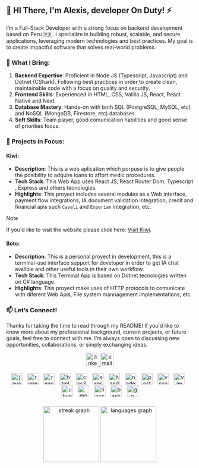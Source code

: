 ## 🌟 HI There, I'm Alexis, developer On Duty! ⚡

I’m a Full-Stack Developer with a strong focus on backend development based on Peru 🇵🇪.
I specialize in building robust, scalable, and secure applications, leveraging modern technologies and best practices. My goal is to create impactful software that solves real-world problems.

### 💼 What I Bring:
1) **Backend Expertise**: Proficient in Node JS (Typescript, Javascript) and Dotnet (CShark). Following best practices in order to create clean, maintainable code with a focus on quality and security. 
2) **Frontend Skills**: Experienced in HTML, CSS, Valilla JS, React, React Native and Next.
3) **Database Mastery**: Hands-on with both SQL (PostgreSQL, MySQL, etc) and NoSQL (MongoDB, Firestore, etc) databases.
4) **Soft Skills**: Team player, good comunication habilities and good sense of priorities focus. 

### 📂 Projects in Focus:
#### Kiwi: 
- **Description**: This is a web aplication which porpuse is to give people the posibility to adquire loans to affort medic procedures.
- **Tech Stack**: This Web App uses React JS, React Router Dom, Typescript , Express and others tecnologies.
- **Highlights**: This proyect includes several modules as a Web interface, payment flow integrations, IA document validation integration, credit and financial apis such `Cavali` and `Experian` integration, etc.
> [!note]  
> If you'd like to visit the website please click here: [Visit Kiwi](https://kiwi-front-8xih.onrender.com/home).

#### Boto:
- **Description**: This is a personal proyect in development, this is a terminal-use interface support for developer in order to get IA chat avalible and other useful tools in their own workflow.
- **Tech Stack**: This Terminal App is based on Dotnet tecnologies written on C# language.
- **Highlights**: This proyect make uses of HTTP protocols to comunicate with diferent Web Apis, File system mannagement implementations, etc.

### 📫 Let’s Connect!
Thanks for taking the time to read through my README! If you'd like to know more about my professional background, current projects, or future goals, feel free to connect with me. I’m always open to discussing new opportunities, collaborations, or simply exchanging ideas.

<div align="center">
  <a href="https://www.linkedin.com/in/alexisperdomod/">
    <img src="https://img.shields.io/static/v1?message=LinkedIn&logo=linkedin&label=&color=0077B5&logoColor=white&labelColor=&style=for-the-badge" height="35" alt="linkedin logo"  />
  </a>
  <a href="mailto:alexisperdomossss@gmail.com">
    <img src="https://img.shields.io/static/v1?message=Email&logo=gmail&label=&color=ea4335&logoColor=white&labelColor=&style=for-the-badge" height="35" alt="email logo" />
  </a>
</div>

<br clear="both">
<div align="center">
  <img src="https://cdn.jsdelivr.net/gh/devicons/devicon/icons/javascript/javascript-original.svg" height="30" alt="javascript logo"  />
  <img width="6" />
  <img src="https://cdn.jsdelivr.net/gh/devicons/devicon/icons/typescript/typescript-original.svg" height="30" alt="typescript logo"  />
  <img width="6" />
  <img src="https://cdn.jsdelivr.net/gh/devicons/devicon/icons/react/react-original.svg" height="30" alt="react logo"  />
  <img width="6" />
  <img src="https://cdn.jsdelivr.net/gh/devicons/devicon/icons/html5/html5-original.svg" height="30" alt="html5 logo"  />
  <img width="6" />
  <img src="https://cdn.jsdelivr.net/gh/devicons/devicon/icons/css3/css3-original.svg" height="30" alt="css3 logo"  />
  <img width="6" />
  <img src="https://cdn.jsdelivr.net/gh/devicons/devicon/icons/express/express-original.svg" height="30" alt="express logo"  />
  <img width="6" />
  <img src="https://cdn.jsdelivr.net/gh/devicons/devicon/icons/handlebars/handlebars-original.svg" height="30" alt="handlebars logo"  />
  <img width="6" />
  <img src="https://cdn.jsdelivr.net/gh/devicons/devicon/icons/nodejs/nodejs-original.svg" height="30" alt="nodejs logo"  />
  <img width="6" />
  <img src="https://cdn.jsdelivr.net/gh/devicons/devicon/icons/postgresql/postgresql-original.svg" height="30" alt="postgresql logo"  />
  <img width="6" />
  <img src="https://cdn.jsdelivr.net/gh/devicons/devicon/icons/vscode/vscode-original.svg" height="30" alt="vscode logo"  />
  <img width="6" />
  <img src="https://cdn.jsdelivr.net/gh/devicons/devicon/icons/vim/vim-original.svg" height="30" alt="vim logo"  />
  <img width="6" />
  <img src="https://cdn.jsdelivr.net/gh/devicons/devicon/icons/ubuntu/ubuntu-plain.svg" height="30" alt="ubuntu logo"  />
  <img width="6" />
  <img src="https://cdn.jsdelivr.net/gh/devicons/devicon/icons/mongodb/mongodb-original.svg" height="30" alt="mongodb logo"  />
  <img width="6" />
  <img src="https://cdn.jsdelivr.net/gh/devicons/devicon/icons/linux/linux-original.svg" height="30" alt="linux logo"  />
  <img width="6" />
  <img src="https://cdn.jsdelivr.net/gh/devicons/devicon/icons/bash/bash-original.svg" height="30" alt="bash logo"  />
  <img width="6" />
  <img src="https://cdn.jsdelivr.net/gh/devicons/devicon/icons/go/go-original.svg" height="30" alt="go logo"  />
</div>

###
<div align="center">
  <img src="https://streak-stats.demolab.com?user=alexisperdomod&locale=en&mode=daily&theme=dracula&hide_border=false&border_radius=5" height="150" alt="streak graph"  />
  <img src="https://github-readme-stats.vercel.app/api/top-langs?username=alexisperdomod&locale=en&hide_title=false&layout=compact&card_width=320&langs_count=5&theme=dracula&hide_border=false" height="150" alt="languages graph"  />
</div>






###

